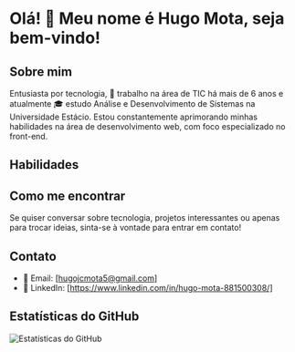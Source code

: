 # Olá! 👋 Meu nome é Hugo Mota, seja bem-vindo!

## Sobre mim

Entusiasta por tecnologia, 💼 trabalho na área de TIC há mais de 6 anos e atualmente 🎓 estudo Análise e Desenvolvimento de Sistemas na Universidade Estácio. Estou constantemente aprimorando minhas habilidades na área de desenvolvimento web, com foco especializado no front-end.

## Habilidades


## Como me encontrar

Se quiser conversar sobre tecnologia, projetos interessantes ou apenas para trocar ideias, sinta-se à vontade para entrar em contato!

## Contato

- 📧 Email: [hugojcmota5@gmail.com]
- 💼 LinkedIn: [https://www.linkedin.com/in/hugo-mota-881500308/]

## Estatísticas do GitHub

![Estatísticas do GitHub](https://github-readme-stats.vercel.app/api?username=hugomota5&show_icons=true&theme=radical)
